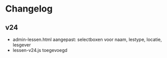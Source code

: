 # Changelog
## v24
- admin-lessen.html aangepast: selectboxen voor naam, lestype, locatie, lesgever
- lessen-v24.js toegevoegd
